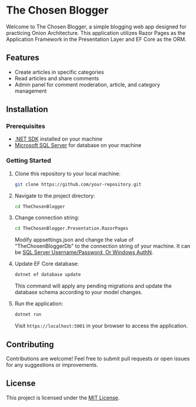# The Chosen Blogger

Welcome to The Chosen Blogger, a simple blogging web app designed for practicing Onion Architecture. This application utilizes Razor Pages as the Application Framework in the Presentation Layer and EF Core as the ORM.

## Features

- Create articles in specific categories
- Read articles and share comments
- Admin panel for comment moderation, article, and category management

## Installation

### Prerequisites

- [.NET SDK](https://dotnet.microsoft.com/download) installed on your machine
- [Microsoft SQL Server](https://www.microsoft.com/en-us/sql-server/sql-server-downloads) for database on your machine

### Getting Started

1. Clone this repository to your local machine:

   ```bash
   git clone https://github.com/your-repository.git
   ```

2. Navigate to the project directory:

   ```bash
   cd TheChosenBlogger
   ```

3. Change connection string:

   ```bash
   cd TheChosenBlogger.Presentation.RazorPages
   ```
   Modify appsettings.json and change the value of "TheChosenBloggerDb" to the connection string of your machine.
   It can be [SQL Server Username/Password, Or Windows AuthN](https://www.connectionstrings.com/sql-server/).

5. Update EF Core database:

   ```bash
   dotnet ef database update
   ```

   This command will apply any pending migrations and update the database schema according to your model changes.

6. Run the application:

   ```bash
   dotnet run
   ```

   Visit `https://localhost:5001` in your browser to access the application.

## Contributing

Contributions are welcome! Feel free to submit pull requests or open issues for any suggestions or improvements.

## License

This project is licensed under the [MIT License](LICENSE).
